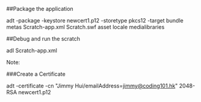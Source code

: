 ##Package the application

adt -package -keystore newcert1.p12 -storetype pkcs12 -target bundle metas Scratch-app.xml Scratch.swf asset locale medialibraries

##Debug and run the scratch

adl Scratch-app.xml

Note:

###Create a Certificate

adt -certificate -cn "Jimmy Hui/emailAddress=jimmy@coding101.hk" 2048-RSA newcert1.p12 <password>